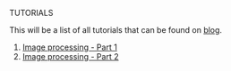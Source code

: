 TUTORIALS

This will be a list of all tutorials that can be found on [blog](https://lukakozina6.wixsite.com/cvlab).

1. [Image processing - Part 1](https://lukakozina6.wixsite.com/cvlab/post/the-guide-to-successful-photography-blogging)
2. [Image processing - Part 2](https://lukakozina6.wixsite.com/cvlab/post/new-changes-new-you)
